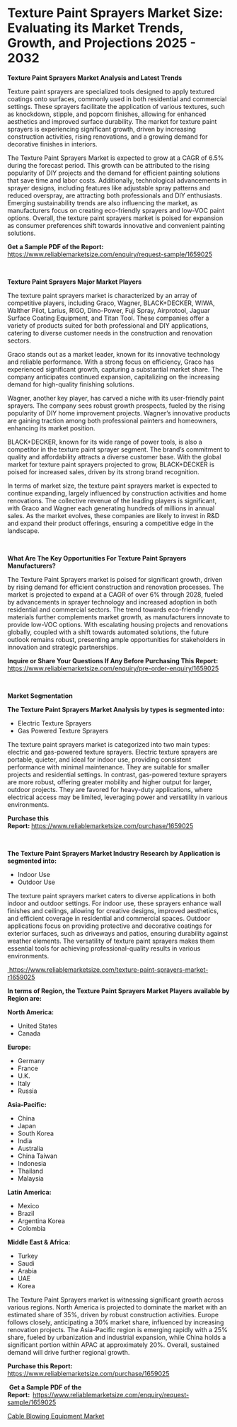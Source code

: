 <p><h1>Texture Paint Sprayers Market Size: Evaluating its Market Trends, Growth, and Projections 2025 - 2032</h1></p><p><strong>Texture Paint Sprayers Market Analysis and Latest Trends</strong></p>
<p><p>Texture paint sprayers are specialized tools designed to apply textured coatings onto surfaces, commonly used in both residential and commercial settings. These sprayers facilitate the application of various textures, such as knockdown, stipple, and popcorn finishes, allowing for enhanced aesthetics and improved surface durability. The market for texture paint sprayers is experiencing significant growth, driven by increasing construction activities, rising renovations, and a growing demand for decorative finishes in interiors.</p><p>The Texture Paint Sprayers Market is expected to grow at a CAGR of 6.5% during the forecast period. This growth can be attributed to the rising popularity of DIY projects and the demand for efficient painting solutions that save time and labor costs. Additionally, technological advancements in sprayer designs, including features like adjustable spray patterns and reduced overspray, are attracting both professionals and DIY enthusiasts. Emerging sustainability trends are also influencing the market, as manufacturers focus on creating eco-friendly sprayers and low-VOC paint options. Overall, the texture paint sprayers market is poised for expansion as consumer preferences shift towards innovative and convenient painting solutions.</p></p>
<p><strong>Get a Sample PDF of the Report:&nbsp;</strong> <a href="https://www.reliablemarketsize.com/enquiry/request-sample/1659025?utm_campaign=2453&utm_medium=2&utm_source=Github&utm_content=ia&utm_term=08042025&utm_id=texture-paint-sprayers">https://www.reliablemarketsize.com/enquiry/request-sample/1659025</a></p>
<p>&nbsp;</p>
<p><strong>Texture Paint Sprayers Major Market Players</strong></p>
<p><p>The texture paint sprayers market is characterized by an array of competitive players, including Graco, Wagner, BLACK+DECKER, WIWA, Walther Pilot, Larius, RIGO, Dino-Power, Fuji Spray, Airprotool, Jaguar Surface Coating Equipment, and Titan Tool. These companies offer a variety of products suited for both professional and DIY applications, catering to diverse customer needs in the construction and renovation sectors.</p><p>Graco stands out as a market leader, known for its innovative technology and reliable performance. With a strong focus on efficiency, Graco has experienced significant growth, capturing a substantial market share. The company anticipates continued expansion, capitalizing on the increasing demand for high-quality finishing solutions.</p><p>Wagner, another key player, has carved a niche with its user-friendly paint sprayers. The company sees robust growth prospects, fueled by the rising popularity of DIY home improvement projects. Wagner’s innovative products are gaining traction among both professional painters and homeowners, enhancing its market position.</p><p>BLACK+DECKER, known for its wide range of power tools, is also a competitor in the texture paint sprayer segment. The brand’s commitment to quality and affordability attracts a diverse customer base. With the global market for texture paint sprayers projected to grow, BLACK+DECKER is poised for increased sales, driven by its strong brand recognition.</p><p>In terms of market size, the texture paint sprayers market is expected to continue expanding, largely influenced by construction activities and home renovations. The collective revenue of the leading players is significant, with Graco and Wagner each generating hundreds of millions in annual sales. As the market evolves, these companies are likely to invest in R&D and expand their product offerings, ensuring a competitive edge in the landscape.</p></p>
<p>&nbsp;</p>
<p><strong>What Are The Key Opportunities For Texture Paint Sprayers Manufacturers?</strong></p>
<p><p>The Texture Paint Sprayers market is poised for significant growth, driven by rising demand for efficient construction and renovation processes. The market is projected to expand at a CAGR of over 6% through 2028, fueled by advancements in sprayer technology and increased adoption in both residential and commercial sectors. The trend towards eco-friendly materials further complements market growth, as manufacturers innovate to provide low-VOC options. With escalating housing projects and renovations globally, coupled with a shift towards automated solutions, the future outlook remains robust, presenting ample opportunities for stakeholders in innovation and strategic partnerships.</p></p>
<p><strong>Inquire or Share Your Questions If Any Before Purchasing This Report:</strong> <a href="https://www.reliablemarketsize.com/enquiry/pre-order-enquiry/1659025?utm_campaign=2453&utm_medium=2&utm_source=Github&utm_content=ia&utm_term=08042025&utm_id=texture-paint-sprayers">https://www.reliablemarketsize.com/enquiry/pre-order-enquiry/1659025</a></p>
<p>&nbsp;</p>
<p><strong>Market Segmentation</strong></p>
<p><strong>The Texture Paint Sprayers Market Analysis by types is segmented into:</strong></p>
<p><ul><li>Electric Texture Sprayers</li><li>Gas Powered Texture Sprayers</li></ul></p>
<p><p>The texture paint sprayers market is categorized into two main types: electric and gas-powered texture sprayers. Electric texture sprayers are portable, quieter, and ideal for indoor use, providing consistent performance with minimal maintenance. They are suitable for smaller projects and residential settings. In contrast, gas-powered texture sprayers are more robust, offering greater mobility and higher output for larger, outdoor projects. They are favored for heavy-duty applications, where electrical access may be limited, leveraging power and versatility in various environments.</p></p>
<p><strong>Purchase this Report:&nbsp;</strong><a href="https://www.reliablemarketsize.com/purchase/1659025?utm_campaign=2453&utm_medium=2&utm_source=Github&utm_content=ia&utm_term=08042025&utm_id=texture-paint-sprayers">https://www.reliablemarketsize.com/purchase/1659025</a></p>
<p>&nbsp;</p>
<p><strong>The Texture Paint Sprayers Market Industry Research by Application is segmented into:</strong></p>
<p><ul><li>Indoor Use</li><li>Outdoor Use</li></ul></p>
<p><p>The texture paint sprayers market caters to diverse applications in both indoor and outdoor settings. For indoor use, these sprayers enhance wall finishes and ceilings, allowing for creative designs, improved aesthetics, and efficient coverage in residential and commercial spaces. Outdoor applications focus on providing protective and decorative coatings for exterior surfaces, such as driveways and patios, ensuring durability against weather elements. The versatility of texture paint sprayers makes them essential tools for achieving professional-quality results in various environments.</p></p>
<p><a href="https://www.reliablemarketsize.com/texture-paint-sprayers-market-r1659025?utm_campaign=2453&utm_medium=2&utm_source=Github&utm_content=ia&utm_term=08042025&utm_id=texture-paint-sprayers">&nbsp;https://www.reliablemarketsize.com/texture-paint-sprayers-market-r1659025</a></p>
<p><strong>In terms of Region, the Texture Paint Sprayers Market Players available by Region are:</strong></p>
<p>
    <p> <strong> North America: </strong>
        <ul>
            <li>United States</li>
            <li>Canada</li>
        </ul>
        </p> 
    <p> <strong> Europe: </strong>
        <ul>
            <li>Germany</li>
            <li>France</li>
            <li>U.K.</li>
            <li>Italy</li>
            <li>Russia</li>
        </ul>
        </p> 
    <p> <strong> Asia-Pacific: </strong>
        <ul>
            <li>China</li>
            <li>Japan</li>
            <li>South Korea</li>
            <li>India</li>
            <li>Australia</li>
            <li>China Taiwan</li>
            <li>Indonesia</li>
            <li>Thailand</li>
            <li>Malaysia</li>
        </ul>
        </p> 
    <p> <strong> Latin America: </strong>
        <ul>
            <li>Mexico</li>
            <li>Brazil</li>
            <li>Argentina Korea</li>
            <li>Colombia</li>
        </ul>
        </p> 
    <p> <strong> Middle East & Africa: </strong>
        <ul>
            <li>Turkey</li>
            <li>Saudi</li>
            <li>Arabia</li>
            <li>UAE</li>
            <li>Korea</li>
        </ul>
    </p>
    </p>
<p><p>The Texture Paint Sprayers market is witnessing significant growth across various regions. North America is projected to dominate the market with an estimated share of 35%, driven by robust construction activities. Europe follows closely, anticipating a 30% market share, influenced by increasing renovation projects. The Asia-Pacific region is emerging rapidly with a 25% share, fueled by urbanization and industrial expansion, while China holds a significant portion within APAC at approximately 20%. Overall, sustained demand will drive further regional growth.</p></p>
<p><strong>Purchase this Report: </strong><a href="https://www.reliablemarketsize.com/purchase/1659025?utm_campaign=2453&utm_medium=2&utm_source=Github&utm_content=ia&utm_term=08042025&utm_id=texture-paint-sprayers">https://www.reliablemarketsize.com/purchase/1659025</a></p>
<p>&nbsp;<strong>Get a Sample PDF of the Report:&nbsp;&nbsp;</strong><a href="https://www.reliablemarketsize.com/enquiry/request-sample/1659025?utm_campaign=2453&utm_medium=2&utm_source=Github&utm_content=ia&utm_term=08042025&utm_id=texture-paint-sprayers">https://www.reliablemarketsize.com/enquiry/request-sample/1659025</a></p>
<p><strong></strong></p>
<p><p><a href="https://github.com/bensemilia864/Market-Research-Report-List-1/blob/main/cable-blowing-equipment-market.md?utm_campaign=2453&utm_medium=2&utm_source=Github&utm_content=ia&utm_term=08042025&utm_id=texture-paint-sprayers">Cable Blowing Equipment Market</a></p></p>